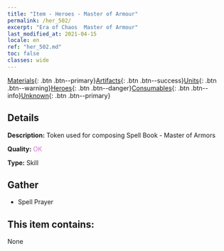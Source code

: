 ```yaml
---
title: "Item - Heroes - Master of Armour"
permalink: /her_502/
excerpt: "Era of Chaos  Master of Armour"
last_modified_at: 2021-04-15
locale: en
ref: "her_502.md"
toc: false
classes: wide
---
```

 [Materials](/Items/){: .btn .btn--primary}[Artifacts](/Items/Artifacts/){: .btn .btn--success}[Units](/Items/Units/){: .btn .btn--warning}[Heroes](/Items/Heroes/){: .btn .btn--danger}[Consumables](/Items/Consumables/){: .btn .btn--info}[Unknown](/Items/Unknown/){: .btn .btn--primary}

## Details
 **Description:** Token used for composing Spell Book - Master of Armors

 **Quality:** <span style="color: #DA70D6">OK</span>

 **Type:** Skill

## Gather

*    Spell Prayer 

## This item contains:

  None

